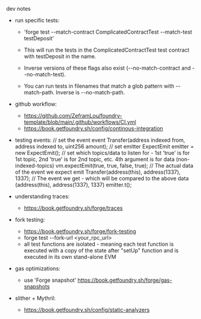 dev notes

- run specific tests:
    - 'forge test --match-contract ComplicatedContractTest --match-test testDeposit'
    - This will run the tests in the ComplicatedContractTest test contract with testDeposit in the name.
    - Inverse versions of these flags also exist (--no-match-contract and --no-match-test).

    - You can run tests in filenames that match a glob pattern with --match-path. Inverse is --no-match-path.

- github workflow:
    - https://github.com/ZeframLou/foundry-template/blob/main/.github/workflows/CI.yml
    - https://book.getfoundry.sh/config/continous-integration

- testing events:
    // set the event
    event Transfer(address indexed from, address indexed to, uint256 amount);
    // set emitter
    ExpectEmit emitter = new ExpectEmit();
    // set which topics/data to listen for - 1st 'true' is for 1st topic, 2nd 'true' is for 2nd topic, etc. 4th argument is for data (non-indexed-topics)
    vm.expectEmit(true, true, false, true);
    // The actual data of the event we expect
    emit Transfer(address(this), address(1337), 1337);
    // The event we get - which will be compared to the above data (address(this), address(1337), 1337)
    emitter.t();

- understanding traces:
    - https://book.getfoundry.sh/forge/traces

- fork testing:
    - https://book.getfoundry.sh/forge/fork-testing
    - forge test --fork-url <your_rpc_url>
    - all test functions are isolated - meaning each test function is executed with a copy of the state after "setUp" function and is executed in its own stand-alone EVM

- gas optimizations:
    - use 'Forge snapshot' https://book.getfoundry.sh/forge/gas-snapshots

- slither + Mythril:
    - https://book.getfoundry.sh/config/static-analyzers